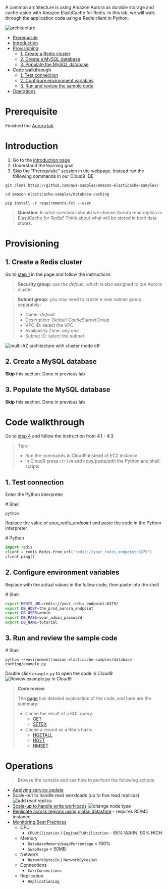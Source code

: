 A common architecture is using Amazon Aurora as durable storage and cache-aside with Amazon ElastiCache for Redis. In this lab, we will walk through the application code using a Redis client in Python.

![architecture](images/architecture.png)

- [Prerequisite](#prerequisite)
- [Introduction](#introduction)
- [Provisioning](#provisioning)
  - [1. Create a Redis cluster](#1-create-a-redis-cluster)
  - [2. Create a MySQL database](#2-create-a-mysql-database)
  - [3. Populate the MySQL database](#3-populate-the-mysql-database)
- [Code walkthrough](#code-walkthrough)
  - [1. Test connection](#1-test-connection)
  - [2. Configure environment variables](#2-configure-environment-variables)
  - [3. Run and review the sample code](#3-run-and-review-the-sample-code)
- [Operations](#operations)

# Prerequisite

Finished the [Aurora lab](../aurora/)

# Introduction

1. Go to the [introduction page](https://aws.amazon.com/getting-started/hands-on/boosting-mysql-database-performance-with-amazon-elasticache-for-redis/)
2. Understand the learning goal
3. Skip the "Prerequisite" session in the webpage. Instead run the following commands in our Cloud9 IDE

```
git clone https://github.com/aws-samples/amazon-elasticache-samples/
```
```
cd amazon-elasticache-samples/database-caching
```
```
pip install -r requirements.txt --user
```

> **Question**: In what scenarios should we choose Aurora read replica or ElastiCache for Redis? Think about what will be stored in both data stores.

# Provisioning

## 1. Create a Redis cluster

Go to [step 1](https://aws.amazon.com/getting-started/hands-on/boosting-mysql-database-performance-with-amazon-elasticache-for-redis/1/) in the page and follow the instructions

> **Security group**: use the *default*, which is also assigned to our Aurora cluster

> **Subnet group**: you may need to create a new subnet group separately:
> * Name: *default*
> * Description: *Default CacheSubnetGroup*
> * VPC ID: select the VPC
> * Availability Zone: *any one*
> * Subnet ID: select the subnet

![multi-AZ architecture with cluster mode off](images/elasticache-multi-az.png)

## 2. Create a MySQL database

**Skip** this section. Done in previous lab

## 3. Populate the MySQL database

**Skip** this section. Done in previous lab

# Code walkthrough

Go to [step 4](https://aws.amazon.com/getting-started/hands-on/boosting-mysql-database-performance-with-amazon-elasticache-for-redis/4/) and follow the instruction from 4.1 - 4.3

> Tips:
> * Run the commands in Cloud9 instead of EC2 instance
> * In Cloud9 press `Ctrl+N` and copy/paste/edit the Python and shell scripts

## 1. Test connection

Enter the Python interpreter

\# Shell
```
python
```

Replace the value of *your_redis_endpoint* and paste the code in the Python interpreter

\# Python
```py
import redis
client = redis.Redis.from_url('redis://your_redis_endpoint:6379')
client.ping()
```

## 2. Configure environment variables

Replace with the actual values in the follow code, then paste into the shell

\# Shell
```sh
export REDIS_URL=redis://your_redis_endpoint:6379/
export DB_HOST=the_prod_aurora_endpoint
export DB_USER=admin
export DB_PASS=your_admin_password
export DB_NAME=tutorial
```

## 3. Run and review the sample code

\# Shell
```
python ~/environment/amazon-elasticache-samples/database-caching/example.py
```

Double click `example.py` to open the code in Cloud9
![Review example.py in Cloud9](images/cloud9-code-review.png)

> **Code review**
> 
> The [page](https://aws.amazon.com/getting-started/hands-on/boosting-mysql-database-performance-with-amazon-elasticache-for-redis/4/) has detailed explanation of the code, and here are the summary:
> 
> * Cache the result of a SQL query:
>   * [GET](https://redis.io/commands/get)
>   * [SETEX](https://redis.io/commands/setex)
> * Cache a record as a Redis hash:
>   * [HGETALL](https://redis.io/commands/hgetall)
>   * [HGET](https://redis.io/commands/hget)
>   * [HMSET](https://redis.io/commands/hmset)

# Operations

> Browse the console and see how to perform the following actions

* [Applying service update](https://docs.aws.amazon.com/AmazonElastiCache/latest/red-ug/applying-updates.html)
* Scale-out to handle read workloads (up to five read replicas)
![add read replica](images/scale_out.png)
* [Scale-up to handle write workloads](https://docs.aws.amazon.com/AmazonElastiCache/latest/red-ug/Scaling.RedisReplGrps.html)
![change node type](images/scale_up.png)
* [Replicate across regions using global datastore](https://docs.aws.amazon.com/AmazonElastiCache/latest/red-ug/Redis-Global-Datastore.html) - requires R5/M5 instance
* [Monitoring Best Practices](https://aws.amazon.com/blogs/database/monitoring-best-practices-with-amazon-elasticache-for-redis-using-amazon-cloudwatch/)
  * CPU
    * `CPUUtilization` / `EngineCPUUtilization` - 65% WARN, 90% HIGH
  * Memory
    * `DatabaseMemoryUsagePercentage` < 100%
    * `SwapUsage` < 50MB
  * Network
    * `NetworkBytesIn` / `NetworkBytesOut`
  * Connections
    * `CurrConnections`
  * Replication
    * `ReplicationLag`
